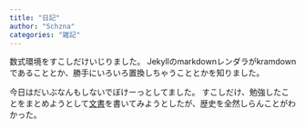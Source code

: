 ```yaml
---
title: "日記"
author: "Schzna"
categories: "雑記"
---
```


数式環境をすこしだけいじりました。
Jekyllのmarkdownレンダラがkramdownであることとか、勝手にいろいろ置換しちゃうこととかを知りました。
<!--more-->
今日はだいぶなんもしないでぼけーっとしてました。
すこしだけ、勉強したことをまとめようとして[文書](/math/topology.html)を書いてみようとしたが、歴史を全然しらんことがわかった。

